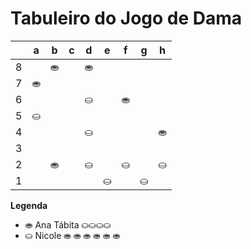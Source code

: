 # Tabuleiro do Jogo de Dama

|   | a | b | c | d | e | f | g | h |
|---|---|---|---|---|---|---|---|---|
| 8 |   | ⛂ |   | ⛂ |   |  |   |  |
| 7 | ⛂ |   |   |   |  |   |   |   |
| 6 |   |   |   | ⛀ |   | ⛂|   |   |
| 5 | ⛀ |   |   |   |   |   |   |   |
| 4 |   |   |   | ⛀ |   |   |   | ⛂ |
| 3 |   |   |   |    |   |   |   |   |
| 2 |    |  ⛂ |   | ⛀ |   | ⛀ |   | ⛀ |
| 1 |   |   |   |   | ⛀ |   | ⛀ |   |

**Legenda**

- ⛂  Ana Tábita ⛀⛀⛀⛀
- ⛀  Nicole ⛂ ⛂ ⛂ ⛂ ⛂ ⛂